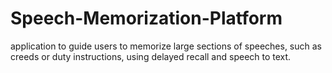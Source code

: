 # Speech-Memorization-Platform
application to guide users to memorize large sections of speeches, such as creeds or duty instructions, using delayed recall and speech to text.
